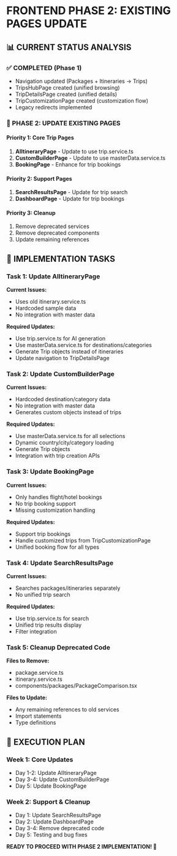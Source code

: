 # FRONTEND PHASE 2: EXISTING PAGES UPDATE

## 📊 **CURRENT STATUS ANALYSIS**

### **✅ COMPLETED (Phase 1)**
- Navigation updated (Packages + Itineraries → Trips)
- TripsHubPage created (unified browsing)
- TripDetailsPage created (unified details)
- TripCustomizationPage created (customization flow)
- Legacy redirects implemented

### **🔄 PHASE 2: UPDATE EXISTING PAGES**

#### **Priority 1: Core Trip Pages**
1. **AIItineraryPage** - Update to use trip.service.ts
2. **CustomBuilderPage** - Update to use masterData.service.ts
3. **BookingPage** - Enhance for trip bookings

#### **Priority 2: Support Pages**
1. **SearchResultsPage** - Update for trip search
2. **DashboardPage** - Update for trip bookings

#### **Priority 3: Cleanup**
1. Remove deprecated services
2. Remove deprecated components
3. Update remaining references

## 🎯 **IMPLEMENTATION TASKS**

### **Task 1: Update AIItineraryPage**
**Current Issues:**
- Uses old itinerary.service.ts
- Hardcoded sample data
- No integration with master data

**Required Updates:**
- Use trip.service.ts for AI generation
- Use masterData.service.ts for destinations/categories
- Generate Trip objects instead of itineraries
- Update navigation to TripDetailsPage

### **Task 2: Update CustomBuilderPage**
**Current Issues:**
- Hardcoded destination/category data
- No integration with master data
- Generates custom objects instead of trips

**Required Updates:**
- Use masterData.service.ts for all selections
- Dynamic country/city/category loading
- Generate Trip objects
- Integration with trip creation APIs

### **Task 3: Update BookingPage**
**Current Issues:**
- Only handles flight/hotel bookings
- No trip booking support
- Missing customization handling

**Required Updates:**
- Support trip bookings
- Handle customized trips from TripCustomizationPage
- Unified booking flow for all types

### **Task 4: Update SearchResultsPage**
**Current Issues:**
- Searches packages/itineraries separately
- No unified trip search

**Required Updates:**
- Use trip.service.ts for search
- Unified trip results display
- Filter integration

### **Task 5: Cleanup Deprecated Code**
**Files to Remove:**
- package.service.ts
- itinerary.service.ts
- components/packages/PackageComparison.tsx

**Files to Update:**
- Any remaining references to old services
- Import statements
- Type definitions

## 🚀 **EXECUTION PLAN**

### **Week 1: Core Updates**
- Day 1-2: Update AIItineraryPage
- Day 3-4: Update CustomBuilderPage
- Day 5: Update BookingPage

### **Week 2: Support & Cleanup**
- Day 1: Update SearchResultsPage
- Day 2: Update DashboardPage
- Day 3-4: Remove deprecated code
- Day 5: Testing and bug fixes

**READY TO PROCEED WITH PHASE 2 IMPLEMENTATION! 🎯**